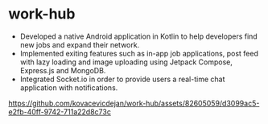 # work-hub
- Developed a native Android application in Kotlin to help developers find new jobs and expand their network.
- Implemented exiting features such as in-app job applications, post feed with lazy loading and image uploading using Jetpack Compose, Express.js and MongoDB.
- Integrated Socket.io in order to provide users a real-time chat application with notifications.

https://github.com/kovacevicdejan/work-hub/assets/82605059/d3099ac5-e2fb-40ff-9742-711a22d8c73c

